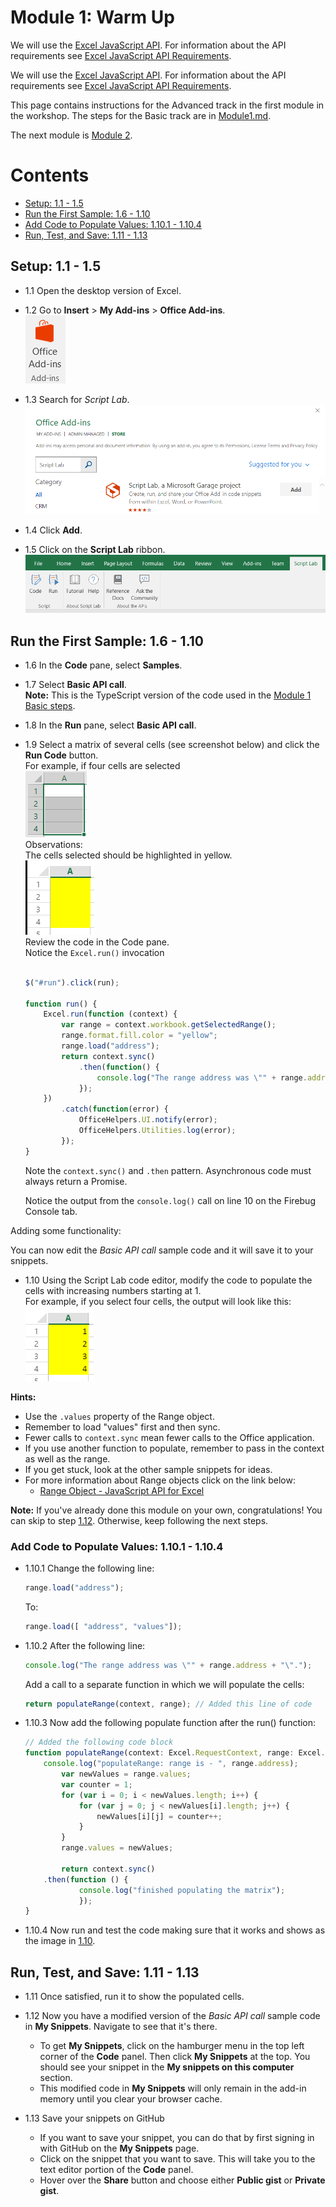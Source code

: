 # Module 1: Warm Up

We will use the [Excel JavaScript API](https://dev.office.com/reference/add-ins/excel/application). For information about the API requirements see [Excel JavaScript API Requirements](https://github.com/OfficeDev/office-js-docs/blob/master/reference/requirement-sets/excel-api-requirement-sets.md).


We will use the [Excel JavaScript API](https://dev.office.com/reference/add-ins/excel/application). For information about the API requirements see [Excel JavaScript API Requirements](https://github.com/OfficeDev/office-js-docs/blob/master/reference/requirement-sets/excel-api-requirement-sets.md).

This page contains instructions for the Advanced track in the first module in the workshop. The steps for the Basic track are in [Module1.md](Module1.md).

The next module is [Module 2](Module2.md).

# Contents
* [Setup: 1.1 - 1.5](#setup-11---15)
* [Run the First Sample: 1.6 - 1.10](#run-the-first-sample-16---110)
* [Add Code to Populate Values: 1.10.1 - 1.10.4](#add-code-to-populate-values-1101---1104)
* [Run, Test, and Save: 1.11 - 1.13](#run-test-and-save-111---113)

## Setup: 1.1 - 1.5

- 1.1 Open the desktop version of Excel.

- 1.2 Go to **Insert** > **My Add-ins** > **Office Add-ins**.  
    ![alt text](Module_1_Office_Add-ins_button.png "Office Add-ins button")

- 1.3 Search for *Script Lab*.  
    ![alt text](Module_1_Script_Lab_in_store.png "Script Lab add-in in the Office Add-ins Store")

- 1.4 Click **Add**.

- 1.5 Click on the **Script Lab** ribbon.  
    ![alt text](Module_1_Script_Lab_ribbon.png "Script Lab ribbon")

## Run the First Sample: 1.6 - 1.10

- 1.6 In the **Code** pane, select **Samples**.

- 1.7 Select **Basic API call**.  
    **Note:** This is the TypeScript version of the code used in the [Module 1 Basic steps](Module1.md).

- 1.8 In the **Run** pane, select **Basic API call**.

- 1.9 Select a matrix of several cells (see screenshot below) and click the **Run Code** button.  
    For example, if four cells are selected  
    ![alt text](Module_1_cells_selected.png "Selected cells")  
    Observations:  
    The cells selected should be highlighted in yellow.  
    ![alt text](Module_1_cells_highlighted.PNG "Highlighted cells")  
    Review the code in the Code pane.  
    Notice the ```Excel.run()``` invocation  
    ```javascript

    $("#run").click(run);

    function run() {
        Excel.run(function (context) {
            var range = context.workbook.getSelectedRange();
            range.format.fill.color = "yellow";
            range.load("address");
            return context.sync()
                .then(function() {
                    console.log("The range address was \"" + range.address + "\".");
                });
        })
            .catch(function(error) {
                OfficeHelpers.UI.notify(error);
                OfficeHelpers.Utilities.log(error);
            });
    }
    ```  
    Note the ```context.sync()``` and ```.then``` pattern. Asynchronous code must always return a Promise.  

    Notice the output from the ```console.log()``` call on line 10 on the Firebug Console tab.

Adding some functionality:

You can now edit the *Basic API call* sample code and it will save it to your snippets.

- <a name="1.10" />1.10 Using the Script Lab code editor, modify the code to populate the cells with increasing numbers starting at 1.  
    For example, if you select four cells, the output will look like this:  
    ![alt text](Module_1_cells_highlighted_with_data.png "Highlighted cells with values")

**Hints:**

* Use the `.values` property of the Range object.
* Remember to load "values" first and then sync.
* Fewer calls to `context.sync` mean fewer calls to the Office application.
* If you use another function to populate, remember to pass in the context as well as the range.
* If you get stuck, look at the other sample snippets for ideas.
* For more information about Range objects click on the link below:  
    * [Range Object - JavaScript API for Excel](https://github.com/OfficeDev/office-js-docs/blob/master/reference/excel/range.md)

**Note:** If you've already done this module on your own, congratulations! You can skip to step [1.12](#1.12). Otherwise, keep following the next steps.

### Add Code to Populate Values: 1.10.1 - 1.10.4

- 1.10.1 Change the following line: 
    ```javascript
    range.load("address");
    ```  
    To: 
    ```javascript
    range.load([ "address", "values"]);
    ```

- 1.10.2 After the following line:  
    ```javascript
    console.log("The range address was \"" + range.address + "\".");
    ```  
    Add a call to a separate function in which we will populate the cells:  
    ```javascript  
    return populateRange(context, range); // Added this line of code  
    ```

- 1.10.3 Now add the following populate function after the run() function:  
    ```javascript
    // Added the following code block
    function populateRange(context: Excel.RequestContext, range: Excel.Range) {
        console.log("populateRange: range is - ", range.address);  
            var newValues = range.values;
            var counter = 1;  
            for (var i = 0; i < newValues.length; i++) {  
                for (var j = 0; j < newValues[i].length; j++) {  
                    newValues[i][j] = counter++;  
                }  
            }  
            range.values = newValues;  

            return context.sync()
	    .then(function () {
			    console.log("finished populating the matrix");
			    });
    }  
    ```  

- 1.10.4 Now run and test the code making sure that it works and shows as the image in [1.10](#1.10).

## Run, Test, and Save: 1.11 - 1.13

- 1.11 Once satisfied, run it to show the populated cells.

- <a name="1.12" />1.12 Now you have a modified version of the *Basic API call* sample code in **My Snippets**. Navigate to see that it's there.  
    * To get **My Snippets**, click on the hamburger menu in the top left corner of the **Code** panel. Then click **My Snippets** at the top. You should see your snippet in the **My snippets on this computer** section.
    * This modified code in **My Snippets** will only remain in the add-in memory until you clear your browser cache.

- 1.13 Save your snippets on GitHub
    * If you want to save your snippet, you can do that by first signing in with GitHub on the **My Snippets** page.
    * Click on the snippet that you want to save. This will take you to the text editor portion of the **Code** panel.
    * Hover over the **Share** button and choose either **Public gist** or **Private gist**.

